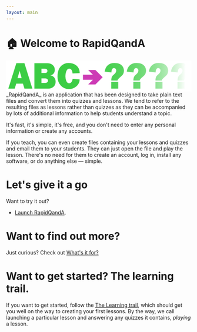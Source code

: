 ```yaml
---
layout: main
---
```


# 🏠 Welcome to RapidQandA

<img alt="ABC characters followed by arrow leading to question marks that fade away" src="images/banner.png" style="display:block">
_RapidQandA_ is an application that has been designed to take plain text files
and convert them into quizzes and lessons. We tend to refer to the resulting files as lessons rather than 
quizzes as they can be accompanied by lots of additional information to help students understand a topic.

It's fast, it's simple, it's free, and you don't need to enter any personal
information or create any accounts.

If you teach, you can even create files containing your lessons and quizzes and
email them to your students. They can just open the file and play the lesson.
There's no need for them to create an account, log in, install any software, or
do anything else — simple.

# Let's give it a go

Want to try it out?

- [Launch RapidQandA](https://henspace.github.io/text2lesson/index.html).

# Want to find out more?

Just curious? Check out [What's it for?](whats-it-for.md)

# Want to get started? The learning trail.

If you want to get started, follow the [The Learning trail](learning-trail/learning-trail.md),
which should get you well on the way to creating your first lessons.
By the way, we call launching a particular lesson and answering any quizzes it
contains, _playing_ a lesson.

